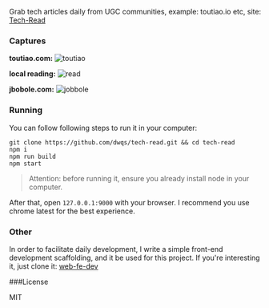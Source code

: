 Grab tech articles daily from UGC communities, example: toutiao.io etc, site: [Tech-Read](http://tech-read.ido321.com:8080/)

### Captures

**toutiao.com:**
![toutiao](https://segmentfault.com/img/bVuT1l)

**local reading:**
![read](https://segmentfault.com/img/bVuT1q)

**jbobole.com:**
![jobbole](https://segmentfault.com/img/bVuT1s)

### Running

You can follow following steps to run it in your computer:

```
git clone https://github.com/dwqs/tech-read.git && cd tech-read
npm i
npm run build
npm start
```

>Attention: before running it, ensure you already install node in your computer.

After that, open `127.0.0.1:9000` with your browser. I recommend you use chrome latest for the best experience.

### Other

In order to facilitate daily development, I write a simple front-end development scaffolding, and it be used for this project. If you're interesting it, just clone it: [web-fe-dev](https://github.com/dwqs/web-fe-dev)

###License

MIT
